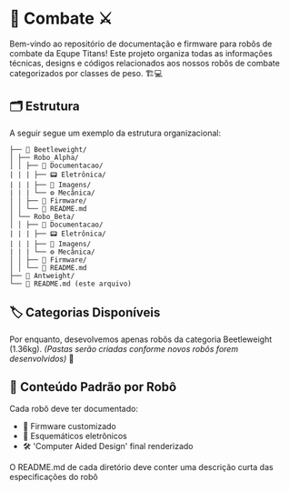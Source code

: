 # 🤖 Combate ⚔️

Bem-vindo ao repositório de documentação e firmware para robôs de combate da Equpe Titans! Este projeto organiza todas as informações técnicas, designs e códigos relacionados aos nossos robôs de combate categorizados por classes de peso. 🏗️💻

## 🗂️ Estrutura 

A seguir segue um exemplo da estrutura organizacional:
```
├── 🐞 Beetleweight/
│ ├── Robo_Alpha/
│ │ ├── 📄 Documentacao/
| | | ├── 📟 Eletrônica/
| | | ├── 📸 Imagens/
| | | └── ⚙️ Mecânica/
│ │ ├── 💾 Firmware/
│ │ └── 📌 README.md
│ └── Robo_Beta/
│ │ ├── 📄 Documentacao/
| | | ├── 📟 Eletrônica/
| | | ├── 📸 Imagens/
| | | └── ⚙️ Mecânica/
│ │ ├── 💾 Firmware/
│ │ └── 📌 README.md
├── 🐜 Antweight/
└── 📌 README.md (este arquivo)
```
## 🏷️ Categorias Disponíveis

Por enquanto, desevolvemos apenas robôs da categoria Beetleweight (1.36kg).
*(Pastas serão criadas conforme novos robôs forem desenvolvidos)* 🔄

## 🔧 Conteúdo Padrão por Robô

Cada robô deve ter documentado:
- 🧠 Firmware customizado
- 🔌 Esquemáticos eletrônicos
- 🛠️ 'Computer Aided Design' final renderizado

O README.md de cada diretório deve conter uma descrição curta das especificações do robô
